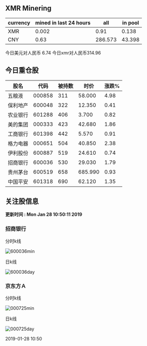 ## XMR Minering

|currency|mined in last 24 hours|all|in pool|
|---|---|---|---|
|XMR|0.002|0.91|0.138|
|CNY|0.63|286.573|43.398|

今日美元对人民币 6.74	今日xmr对人民币314.96


## 今日重仓股 

|股名|代码|被持数|时价|涨跌%|
|---|---|---|---|---|
|五粮液|000858|311|58.000|4.98|
|保利地产|600048|322|12.350|0.41|
|农业银行|601288|406|3.700|0.82|
|美的集团|000333|423|42.680|1.86|
|工商银行|601398|442|5.570|0.91|
|格力电器|000651|504|40.850|2.38|
|伊利股份|600887|519|24.610|0.74|
|招商银行|600036|530|29.030|1.79|
|贵州茅台|600519|658|685.990|0.93|
|中国平安|601318|690|62.120|1.35|

## 关注股信息
**更新时间 : Mon Jan 28 10:50:11 2019**
### 招商银行 
分时k线

![600036min](http://image.sinajs.cn/newchart/min/n/sh600036.gif)

日k线

![600036day](http://image.sinajs.cn/newchart/daily/n/sh600036.gif)

### 京东方Ａ 
分时k线

![000725min](http://image.sinajs.cn/newchart/min/n/sz000725.gif)

日k线

![000725day](http://image.sinajs.cn/newchart/daily/n/sz000725.gif)

2019-01-28 10:50